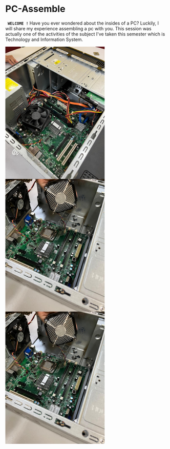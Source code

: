 # PC-Assemble

**` WELCOME !`**
Have you ever wondered about the insides of a PC? Luckily, I will share my experience assembling a pc with you. This session was actually one of the activities of the subject I've taken this semester which is Technology and Information System. 

<img align="left" alt="Coding" width="310" src="WhatsApp Image 2024-12-06 at 15.59.07_3f02d288.jpg">                      

<img align="left" alt="Coding" width="310" src="WhatsApp Image 2024-12-06 at 16.41.18_4cb28cff.jpg">

<img align="left" alt="Coding" width="310" src="WhatsApp Image 2024-12-06 at 16.41.18_4cb28cff.jpg">
